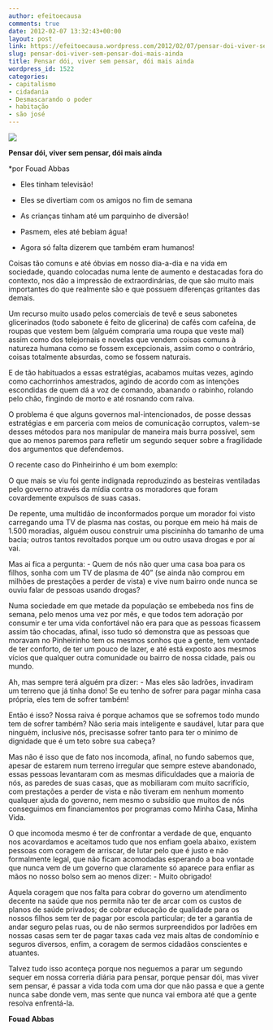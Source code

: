 ```yaml
---
author: efeitoecausa
comments: true
date: 2012-02-07 13:32:43+00:00
layout: post
link: https://efeitoecausa.wordpress.com/2012/02/07/pensar-doi-viver-sem-pensar-doi-mais-ainda/
slug: pensar-doi-viver-sem-pensar-doi-mais-ainda
title: Pensar dói, viver sem pensar, dói mais ainda
wordpress_id: 1522
categories:
- capitalismo
- cidadania
- Desmascarando o poder
- habitação
- são josé
---
```


[![](http://efeitoecausa.files.wordpress.com/2012/02/pensar.jpg)](http://efeitoecausa.files.wordpress.com/2012/02/pensar.jpg)

**Pensar dói, viver sem pensar, dói mais ainda**

*por Fouad Abbas

- Eles tinham televisão!

- Eles se divertiam com os amigos no fim de semana

- As crianças tinham até um parquinho de diversão!

- Pasmem, eles até bebiam água!

- Agora só falta dizerem que também eram humanos!



Coisas tão comuns e até óbvias em nosso dia-a-dia e na vida em sociedade, quando colocadas numa lente de aumento e destacadas fora do contexto, nos dão a impressão de extraordinárias, de que são muito mais importantes do que realmente são e que possuem diferenças gritantes das demais.



Um recurso muito usado pelos comerciais de tevê e seus sabonetes glicerinados (todo sabonete é feito de glicerina) de cafés com cafeína, de roupas que vestem bem (alguém compraria uma roupa que veste mal) assim como dos telejornais e novelas que vendem coisas comuns à natureza humana como se fossem excepcionais, assim como o contrário, coisas totalmente absurdas, como se fossem naturais.



E de tão habituados a essas estratégias, acabamos muitas vezes, agindo como cachorrinhos amestrados, agindo de acordo com as intenções escondidas de quem dá a voz de comando, abanando o rabinho, rolando pelo chão, fingindo de morto e até rosnando com raiva.



O problema é que alguns governos mal-intencionados, de posse dessas estratégias e em parceria com meios de comunicação corruptos, valem-se desses métodos para nos manipular de maneira mais burra possível, sem que ao menos paremos para refletir um segundo sequer sobre a fragilidade dos argumentos que defendemos.



O recente caso do Pinheirinho é um bom exemplo:

O que mais se viu foi gente indignada reproduzindo as besteiras ventiladas pelo governo através da mídia contra os moradores que foram covardemente expulsos de suas casas.



De repente, uma multidão de inconformados porque um morador foi visto carregando uma TV de plasma nas costas, ou porque em meio há mais de 1.500 moradias, alguém ousou construir uma piscininha do tamanho de uma bacia; outros tantos revoltados porque um ou outro usava drogas e por aí vai.



Mas ai fica a pergunta: - Quem de nós não quer uma casa boa para os filhos, sonha com um TV de plasma de 40” (se ainda não comprou em milhões de prestações a perder de vista) e vive num bairro onde nunca se ouviu falar de pessoas usando drogas?



Numa sociedade em que metade da população se embebeda nos fins de semana, pelo menos uma vez por mês, e que todos tem adoração por consumir e ter uma vida confortável não era para que as pessoas ficassem assim tão chocadas, afinal, isso tudo só demonstra que as pessoas que moravam no Pinheirinho tem os mesmos sonhos que a gente, tem vontade de ter conforto, de ter um pouco de lazer, e até está exposto aos mesmos vícios que qualquer outra comunidade ou bairro de nossa cidade, país ou mundo.



Ah, mas sempre terá alguém pra dizer: - Mas eles são ladrões, invadiram um terreno que já tinha dono! Se eu tenho de sofrer para pagar minha casa própria, eles tem de sofrer também!



Então é isso? Nossa raiva é porque achamos que se sofremos todo mundo tem de sofrer também? Não seria mais inteligente e saudável, lutar para que ninguém, inclusive nós, precisasse sofrer tanto para ter o mínimo de dignidade que é um teto sobre sua cabeça?






Mas não é isso que de fato nos incomoda, afinal, no fundo sabemos que, apesar de estarem num terreno irregular que sempre esteve abandonado, essas pessoas levantaram com as mesmas dificuldades que a maioria de nós, as paredes de suas casas, que as mobiliaram com muito sacrifício, com prestações a perder de vista e não tiveram em nenhum momento qualquer ajuda do governo, nem mesmo o subsídio que muitos de nós conseguimos em financiamentos por programas como Minha Casa, Minha Vida.










O que incomoda mesmo é ter de confrontar a verdade de que, enquanto nos acovardamos e aceitamos tudo que nos enfiam goela abaixo, existem pessoas com coragem de arriscar, de lutar pelo que é justo e não formalmente legal, que não ficam acomodadas esperando a boa vontade que nunca vem de um governo que claramente só aparece para enfiar as mãos no nosso bolso sem ao menos dizer: - Muito obrigado!



Aquela coragem que nos falta para cobrar do governo um atendimento decente na saúde que nos permita não ter de arcar com os custos de planos de saúde privados; de cobrar educação de qualidade para os nossos filhos sem ter de pagar por escola particular; de ter a garantia de andar seguro pelas ruas, ou de não sermos surpreendidos por ladrões em nossas casas sem ter de pagar taxas cada vez mais altas de condomínio e seguros diversos, enfim, a coragem de sermos cidadãos conscientes e atuantes.



Talvez tudo isso aconteça porque nos neguemos a parar um segundo sequer em nossa correria diária para pensar, porque pensar dói, mas viver sem pensar, é passar a vida toda com uma dor que não passa e que a gente nunca sabe donde vem, mas sente que nunca vai embora até que a gente resolva enfrentá-la.










**Fouad Abbas**





